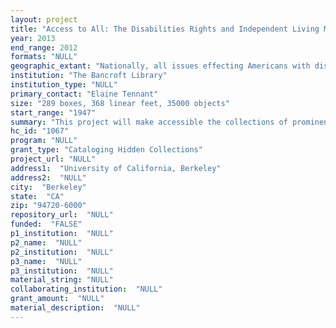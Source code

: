 ```yaml
--- 
layout: project 
title: "Access to All: The Disabilities Rights and Independent Living Movement Collections"
year: 2013
end_range: 2012
formats: "NULL"
geographic_extant: "Nationally, all issues effecting Americans with disabilities."
institution: "The Bancroft Library"
institution_type: "NULL"
primary_contact: "Elaine Tennant"
size: "289 boxes, 368 linear feet, 35000 objects"
start_range: "1947"
summary: "This project will make accessible the collections of prominent individuals and organizations who have led the national movement in Disability Rights. The collections are relevant to anyone doing research into the Disability Rights Movement, and the general social protest and civil rights movements since the 1960's. Fred Fay focused his efforts in Massachusetts and New England. Ms. Huemann's activities were centered mainly in Washington, D.C. Isabelle Grant worked with tenBroek to establish the National Federation of the Blind. The project includes the following collections: Center for Independent Living records, circa 1970-1990. 31 cartons, 1 box, 1 oversize folder (40 linear feet). Disabled International Support Effort (David L. Landes) records, 1960-2008. 30 cartons (38 l.ft.). Disability Rights Education and Defense Fund records, 2000-2013 (additions). 30 cartons (25 l. ft.). Disabled Students' Program records, 1964-2002. 29 cartons, 1 box (36 l.ft.). Frederick A. Fay papers, 1960-2000. 39 cartons (49 l.ft.). Isabelle Grant papers, 1950-1980. 12 cartons, 1 box and 1 oversize folder (16 l.ft.). Judith Heumann papers, 1947-2003. 24 cartons, 3 boxes, 2 oversize folders (31 l.ft.). Indoor Sports Club records, 1950-1996. 16 cartons, 1 box, 1 oversize box, 9 volumes (20 l.ft.). Betty Medsger papers, 1960-1980. 11 cartons (14 l.ft.). World Institute on Disability records, 1983-2000. 66 cartons, 1 oversize box, 2 oversize folders (84 l.ft.)."
hc_id: "1067"
program: "NULL"
grant_type: "Cataloging Hidden Collections"
project_url: "NULL"
address1:  "University of California, Berkeley"
address2:  "NULL"
city:  "Berkeley"
state:  "CA"
zip: "94720-6000"
repository_url:  "NULL"
funded:  "FALSE"
p1_institution:  "NULL"
p2_name:  "NULL"
p2_institution:  "NULL"
p3_name:  "NULL"
p3_institution:  "NULL"
material_string: "NULL"
collaborating_institution:  "NULL"
grant_amount:  "NULL"
material_description:  "NULL"
---
```

